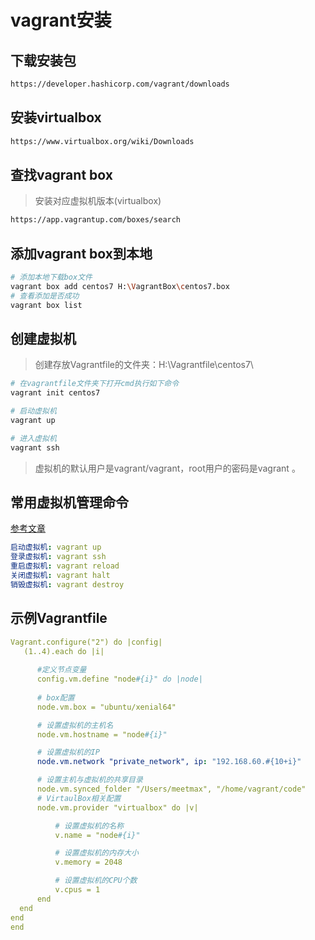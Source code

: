 # vagrant安装

## 下载安装包

```bash
https://developer.hashicorp.com/vagrant/downloads
```

## 安装virtualbox

```bash
https://www.virtualbox.org/wiki/Downloads
```

## 查找vagrant box

> 安装对应虚拟机版本(virtualbox)

```bash
https://app.vagrantup.com/boxes/search
```

## 添加vagrant box到本地

```bash
# 添加本地下载box文件
vagrant box add centos7 H:\VagrantBox\centos7.box
# 查看添加是否成功
vagrant box list
```

## 创建虚拟机

> 创建存放Vagrantfile的文件夹：H:\Vagrantfile\centos7\

```bash
# 在vagrantfile文件夹下打开cmd执行如下命令
vagrant init centos7

# 启动虚拟机
vagrant up

# 进入虚拟机
vagrant ssh
```

> 虚拟机的默认用户是vagrant/vagrant，root用户的密码是vagrant 。

## 常用虚拟机管理命令

[参考文章](https://segmentfault.com/a/1190000019897182)

```yaml
启动虚拟机: vagrant up
登录虚拟机: vagrant ssh
重启虚拟机: vagrant reload
关闭虚拟机: vagrant halt
销毁虚拟机: vagrant destroy
```

## 示例Vagrantfile

```yaml
Vagrant.configure("2") do |config|
   (1..4).each do |i|
      
      #定义节点变量
      config.vm.define "node#{i}" do |node|
     
      # box配置
      node.vm.box = "ubuntu/xenial64"

      # 设置虚拟机的主机名
      node.vm.hostname = "node#{i}"

      # 设置虚拟机的IP
      node.vm.network "private_network", ip: "192.168.60.#{10+i}"

      # 设置主机与虚拟机的共享目录
      node.vm.synced_folder "/Users/meetmax", "/home/vagrant/code"
      # VirtaulBox相关配置
      node.vm.provider "virtualbox" do |v|

          # 设置虚拟机的名称
          v.name = "node#{i}"

          # 设置虚拟机的内存大小
          v.memory = 2048

          # 设置虚拟机的CPU个数
          v.cpus = 1
      end
  end
end
end
```
